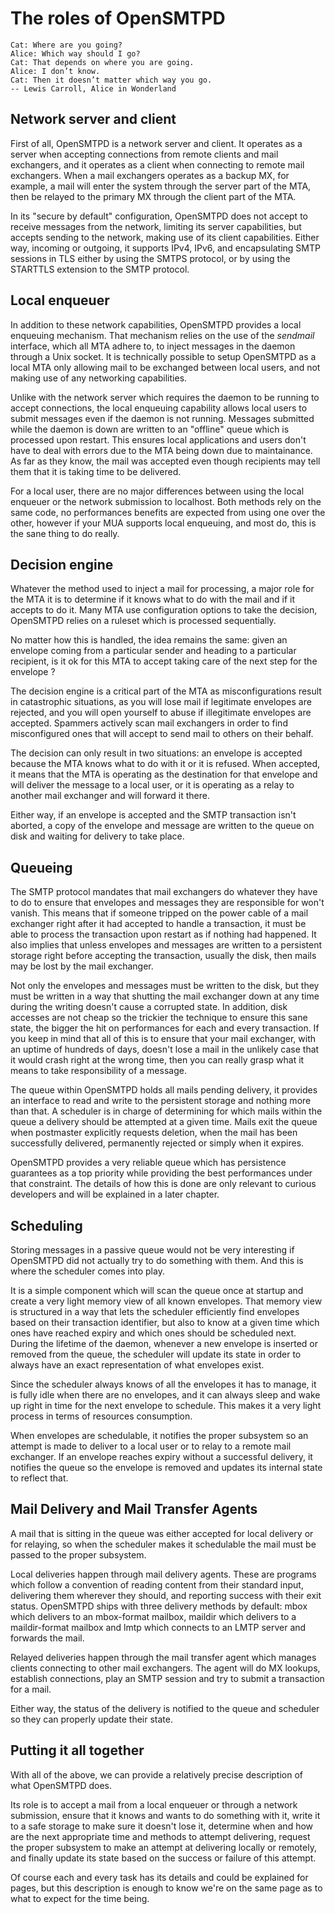 # The roles of OpenSMTPD

    Cat: Where are you going?
    Alice: Which way should I go?
    Cat: That depends on where you are going.
    Alice: I don’t know.
    Cat: Then it doesn’t matter which way you go.
    -- Lewis Carroll, Alice in Wonderland


## Network server and client
First of all, OpenSMTPD is a network server and client.
It operates as a server when accepting connections from remote clients and mail exchangers,
and it operates as a client when connecting to remote mail exchangers.
When a mail exchangers operates as a backup MX,
for example,
a mail will enter the system through the server part of the MTA,
then be relayed to the primary MX through the client part of the MTA.

In its "secure by default" configuration,
OpenSMTPD does not accept to receive messages from the network,
limiting its server capabilities,
but accepts sending to the network,
making use of its client capabilities.
Either way,
incoming or outgoing,
it supports IPv4,
IPv6,
and encapsulating SMTP sessions in TLS either by using the SMTPS protocol,
or by using the STARTTLS extension to the SMTP protocol.


## Local enqueuer
In addition to these network capabilities,
OpenSMTPD provides a local enqueuing mechanism.
That mechanism relies on the use of the _sendmail_ interface,
which all MTA adhere to,
to inject messages in the daemon through a Unix socket.
It is technically possible to setup OpenSMTPD as a local MTA only allowing mail to be exchanged between local users,
and not making use of any networking capabilities.

Unlike with the network server which requires the daemon to be running to accept connections,
the local enqueuing capability allows local users to submit messages even if the daemon is not running.
Messages submitted while the daemon is down are written to an "offline" queue which is processed upon restart.
This ensures local applications and users don't have to deal with errors due to the MTA being down due to maintainance.
As far as they know,
the mail was accepted even though recipients may tell them that it is taking time to be delivered.

For a local user,
there are no major differences between using the local enqueuer or the network submission to localhost.
Both methods rely on the same code,
no performances benefits are expected from using one over the other,
however if your MUA supports local enqueuing,
and most do,
this is the sane thing to do really.


## Decision engine
Whatever the method used to inject a mail for processing,
a major role for the MTA it is to determine if it knows what to do with the mail and if it accepts to do it.
Many MTA use configuration options to take the decision,
OpenSMTPD relies on a ruleset which is processed sequentially.

No matter how this is handled,
the idea remains the same:
given an envelope coming from a particular sender and heading to a particular recipient,
is it ok for this MTA to accept taking care of the next step for the envelope ?

The decision engine is a critical part of the MTA as misconfigurations result in catastrophic situations,
as you will lose mail if legitimate envelopes are rejected,
and you will open yourself to abuse if illegitimate envelopes are accepted.
Spammers actively scan mail exchangers in order to find misconfigured ones that will accept to send mail to others on their behalf.

The decision can only result in two situations:
an envelope is accepted because the MTA knows what to do with it or it is refused.
When accepted,
it means that the MTA is operating as the destination for that envelope and will deliver the message to a local user,
or it is operating as a relay to another mail exchanger and will forward it there.

Either way,
if an envelope is accepted and the SMTP transaction isn't aborted,
a copy of the envelope and message are written to the queue on disk and waiting for delivery to take place.


## Queueing
The SMTP protocol mandates that mail exchangers do whatever they have to do to ensure that envelopes and messages they are responsible for won't vanish.
This means that if someone tripped on the power cable of a mail exchanger right after it had accepted to handle a transaction,
it must be able to process the transaction upon restart as if nothing had happened.
It also implies that unless envelopes and messages are written to a persistent storage right before accepting the transaction,
usually the disk,
then mails may be lost by the mail exchanger.

Not only the envelopes and messages must be written to the disk,
but they must be written in a way that shutting the mail exchanger down at any time during the writing doesn't cause a corrupted state.
In addition,
disk accesses are not cheap so the trickier the technique to ensure this sane state,
the bigger the hit on performances for each and every transaction.
If you keep in mind that all of this is to ensure that your mail exchanger,
with an uptime of hundreds of days,
doesn't lose a mail in the unlikely case that it would crash right at the wrong time,
then you can really grasp what it means to take responsibility of a message.

The queue within OpenSMTPD holds all mails pending delivery,
it provides an interface to read and write to the persistent storage and nothing more than that.
A scheduler is in charge of determining for which mails within the queue a delivery should be attempted at a given time.
Mails exit the queue when postmaster explicitly requests deletion,
when the mail has been successfully delivered, permanently rejected or simply when it expires.

OpenSMTPD provides a very reliable queue which has persistence guarantees as a top priority while providing the best performances under that constraint.
The details of how this is done are only relevant to curious developers and will be explained in a later chapter.


## Scheduling
Storing messages in a passive queue would not be very interesting if OpenSMTPD did not actually try to do something with them.
And this is where the scheduler comes into play.

It is a simple component which will scan the queue once at startup and create a very light memory view of all known envelopes.
That memory view is structured in a way that lets the scheduler efficiently find envelopes based on their transaction identifier,
but also to know at a given time which ones have reached expiry and which ones should be scheduled next.
During the lifetime of the daemon,
whenever a new envelope is inserted or removed from the queue,
the scheduler will update its state in order to always have an exact representation of what envelopes exist.

Since the scheduler always knows of all the envelopes it has to manage,
it is fully idle when there are no envelopes,
and it can always sleep and wake up right in time for the next envelope to schedule.
This makes it a very light process in terms of resources consumption.

When envelopes are schedulable,
it notifies the proper subsystem so an attempt is made to deliver to a local user or to relay to a remote mail exchanger.
If an envelope reaches expiry without a successful delivery,
it notifies the queue so the envelope is removed and updates its internal state to reflect that.


## Mail Delivery and Mail Transfer Agents
A mail that is sitting in the queue was either accepted for local delivery or for relaying,
so when the scheduler makes it schedulable the mail must be passed to the proper subsystem.

Local deliveries happen through mail delivery agents.
These are programs which follow a convention of reading content from their standard input,
delivering them wherever they should,
and reporting success with their exit status.
OpenSMTPD ships with three delivery methods by default:
mbox which delivers to an mbox-format mailbox,
maildir which delivers to a maildir-format mailbox
and lmtp which connects to an LMTP server and forwards the mail.

Relayed deliveries happen through the mail transfer agent which manages clients connecting to other mail exchangers.
The agent will do MX lookups, establish connections, play an SMTP session and try to submit a transaction for a mail.

Either way,
the status of the delivery is notified to the queue and scheduler so they can properly update their state.


## Putting it all together
With all of the above,
we can provide a relatively precise description of what OpenSMTPD does.

Its role is to accept a mail from a local enqueuer or through a network submission,
ensure that it knows and wants to do something with it,
write it to a safe storage to make sure it doesn't lose it,
determine when and how are the next appropriate time and methods to attempt delivering,
request the proper subsystem to make an attempt at delivering locally or remotely,
and finally update its state based on the success or failure of this attempt.

Of course each and every task has its details and could be explained for pages,
but this description is enough to know we're on the same page as to what to expect for the time being.

